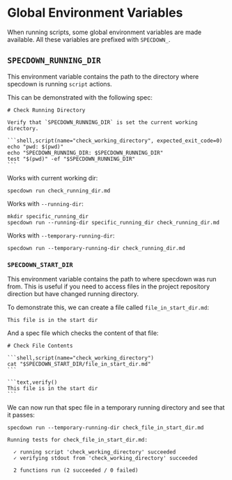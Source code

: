 # Global Environment Variables

When running scripts, some global environment variables are made available. All
these variables are prefixed with `SPECDOWN_`.

## `SPECDOWN_RUNNING_DIR`

This environment variable contains the path to the directory where specdown is
running `script` actions.

This can be demonstrated with the following spec:

~~~markdown,file(path="check_running_dir.md")
# Check Running Directory

Verify that `SPECDOWN_RUNNING_DIR` is set the current working directory.

```shell,script(name="check_working_directory", expected_exit_code=0)
echo "pwd: $(pwd)"
echo "SPECDOWN_RUNNING_DIR: $SPECDOWN_RUNNING_DIR"
test "$(pwd)" -ef "$SPECDOWN_RUNNING_DIR"
```
~~~

Works with current working dir:

```shell,script(name="specdown_running_dir_with_cwd", expected_exit_code=0)
specdown run check_running_dir.md
```

Works with `--running-dir`:

```shell,script(name="specdown_running_dir_with_running_dir", expected_exit_code=0)
mkdir specific_running_dir
specdown run --running-dir specific_running_dir check_running_dir.md
```

Works with `--temporary-running-dir`:

```shell,script(name="specdown_running_dir_with_temp_running_dir", expected_exit_code=0)
specdown run --temporary-running-dir check_running_dir.md
```

### `SPECDOWN_START_DIR`

This environment variable contains the path to where specdown was run from. This
is useful if you need to access files in the project repository direction but
have changed running directory.

To demonstrate this, we can create a file called `file_in_start_dir.md`:

~~~markdown,file(path="file_in_start_dir.md")
This file is in the start dir
~~~

And a spec file which checks the content of that file:

~~~markdown,file(path="check_file_in_start_dir.md")
# Check File Contents

```shell,script(name="check_working_directory")
cat "$SPECDOWN_START_DIR/file_in_start_dir.md"
```

```text,verify()
This file is in the start dir
```
~~~

We can now run that spec file in a temporary running directory and see that it
passes:

```shell,script(name="check_file_in_start_dir")
specdown run --temporary-running-dir check_file_in_start_dir.md
```

```text,verify()
Running tests for check_file_in_start_dir.md:

  ✓ running script 'check_working_directory' succeeded
  ✓ verifying stdout from 'check_working_directory' succeeded

  2 functions run (2 succeeded / 0 failed)

```
